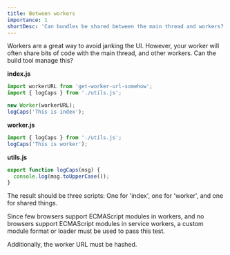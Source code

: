 ```yaml
---
title: Between workers
importance: 1
shortDesc: 'Can bundles be shared between the main thread and workers?'
---
```


Workers are a great way to avoid janking the UI. However, your worker will often share bits of code with the main thread, and other workers. Can the build tool manage this?

**index.js**

```js
import workerURL from 'get-worker-url-somehow';
import { logCaps } from './utils.js';

new Worker(workerURL);
logCaps('This is index');
```

**worker.js**

```js
import { logCaps } from './utils.js';
logCaps('This is worker');
```

**utils.js**

```js
export function logCaps(msg) {
  console.log(msg.toUpperCase());
}
```

The result should be three scripts: One for 'index', one for 'worker', and one for shared things.

Since few browsers support ECMAScript modules in workers, and no browsers support ECMAScript modules in service workers, a custom module format or loader must be used to pass this test.

Additionally, the worker URL must be hashed.
